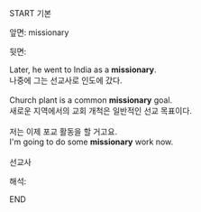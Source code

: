 START
기본

앞면:
missionary


뒷면:
<div><div>Later, he went to India as a <strong>missionary</strong>. </div><div><div>나중에 그는 선교사로 인도에 갔다.</div></div></div><div><br></div><div><div>Church plant is a common <strong>missionary</strong> goal. </div><div><div>새로운 지역에서의 교회 개척은 일반적인 선교 목표이다.</div></div></div><div><br></div><div><div><div>저는 이제 포교 활동을 할 거고요.</div></div><div><div>I'm going to do some <strong>missionary</strong> work now.</div></div></div><div><br></div><div><font color=""#333333"">선교사</font></div>


해석:

END